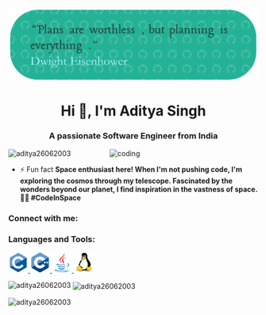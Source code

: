 ![Header](./github-header-image.png)
<h1 align="center">Hi 👋, I'm Aditya Singh</h1>
<h3 align="center">A passionate Software Engineer from India</h3>
<img align="right" alt="coding" width="300" src="https://images.squarespace-cdn.com/content/v1/5769fc401b631bab1addb2ab/1541580611624-TE64QGKRJG8SWAIUS7NS/coding-freak.gif">
<p align="left"> <img src="https://komarev.com/ghpvc/?username=aditya26062003&label=Profile%20views&color=0e75b6&style=flat" alt="aditya26062003" /> </p>

- ⚡ Fun fact **Space enthusiast here! When I'm not pushing code, I'm exploring the cosmos through my telescope. Fascinated by the wonders beyond our planet, I find inspiration in the vastness of space. 🌠✨ #CodeInSpace**

<h3 align="left">Connect with me:</h3>
<p align="left">
</p>

<h3 align="left">Languages and Tools:</h3>
<p align="left"> <a href="https://www.cprogramming.com/" target="_blank" rel="noreferrer"> <img src="https://raw.githubusercontent.com/devicons/devicon/master/icons/c/c-original.svg" alt="c" width="40" height="40"/> </a> <a href="https://www.w3schools.com/cpp/" target="_blank" rel="noreferrer"> <img src="https://raw.githubusercontent.com/devicons/devicon/master/icons/cplusplus/cplusplus-original.svg" alt="cplusplus" width="40" height="40"/> </a> <a href="https://www.java.com" target="_blank" rel="noreferrer"> <img src="https://raw.githubusercontent.com/devicons/devicon/master/icons/java/java-original.svg" alt="java" width="40" height="40"/> </a> <a href="https://www.linux.org/" target="_blank" rel="noreferrer"> <img src="https://raw.githubusercontent.com/devicons/devicon/master/icons/linux/linux-original.svg" alt="linux" width="40" height="40"/> </a> </p>

<p><img align="left" src="https://github-readme-stats.vercel.app/api/top-langs?username=aditya26062003&show_icons=true&locale=en&layout=compact" alt="aditya26062003" /></p>

<p>&nbsp;<img align="center" src="https://github-readme-stats.vercel.app/api?username=aditya26062003&show_icons=true&locale=en" alt="aditya26062003" /></p>

<p><img align="center" src="https://github-readme-streak-stats.herokuapp.com/?user=aditya26062003&" alt="aditya26062003" /></p>

